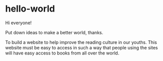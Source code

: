 # hello-world

Hi everyone!

Put down ideas to make a better world, thanks.

To build a website to help improve the reading culture in our youths.
This website must be easy to access in such a way that people using the sites will have easy access to books from all over the world.


